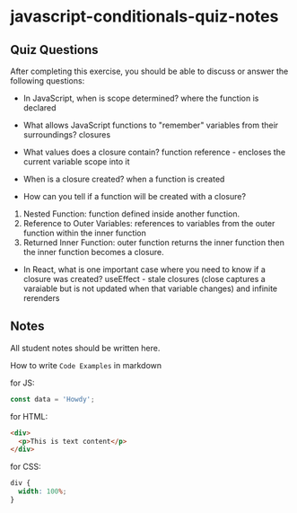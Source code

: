 # javascript-conditionals-quiz-notes

## Quiz Questions

After completing this exercise, you should be able to discuss or answer the following questions:

- In JavaScript, when is scope determined?
  where the function is declared

- What allows JavaScript functions to "remember" variables from their surroundings?
  closures

- What values does a closure contain?
  function reference - encloses the current variable scope into it

- When is a closure created?
  when a function is created

- How can you tell if a function will be created with a closure?

1. Nested Function: function defined inside another function.
2. Reference to Outer Variables: references to variables from the outer function within the inner function
3. Returned Inner Function: outer function returns the inner function then the inner function becomes a closure.

- In React, what is one important case where you need to know if a closure was created?
  useEffect - stale closures (close captures a varaiable but is not updated when that variable changes) and infinite rerenders

## Notes

All student notes should be written here.

How to write `Code Examples` in markdown

for JS:

```javascript
const data = 'Howdy';
```

for HTML:

```html
<div>
  <p>This is text content</p>
</div>
```

for CSS:

```css
div {
  width: 100%;
}
```

